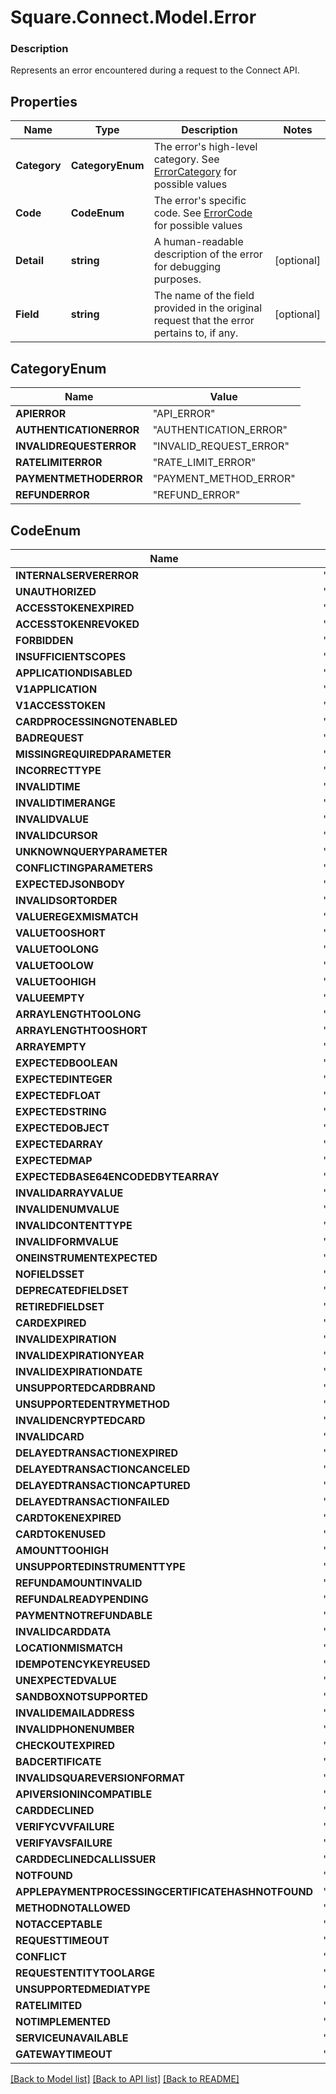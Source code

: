 # Square.Connect.Model.Error

### Description

Represents an error encountered during a request to the Connect API.

## Properties

Name | Type | Description | Notes
------------ | ------------- | ------------- | -------------
**Category** | **CategoryEnum** | The error&#39;s high-level category. See [ErrorCategory](#type-errorcategory) for possible values | 
**Code** | **CodeEnum** | The error&#39;s specific code. See [ErrorCode](#type-errorcode) for possible values | 
**Detail** | **string** | A human-readable description of the error for debugging purposes. | [optional] 
**Field** | **string** | The name of the field provided in the original request that the error pertains to, if any. | [optional] 


## CategoryEnum

Name | Value
------------ | -------------
**APIERROR** | "API_ERROR"
**AUTHENTICATIONERROR** | "AUTHENTICATION_ERROR"
**INVALIDREQUESTERROR** | "INVALID_REQUEST_ERROR"
**RATELIMITERROR** | "RATE_LIMIT_ERROR"
**PAYMENTMETHODERROR** | "PAYMENT_METHOD_ERROR"
**REFUNDERROR** | "REFUND_ERROR"


## CodeEnum

Name | Value
------------ | -------------
**INTERNALSERVERERROR** | "INTERNAL_SERVER_ERROR"
**UNAUTHORIZED** | "UNAUTHORIZED"
**ACCESSTOKENEXPIRED** | "ACCESS_TOKEN_EXPIRED"
**ACCESSTOKENREVOKED** | "ACCESS_TOKEN_REVOKED"
**FORBIDDEN** | "FORBIDDEN"
**INSUFFICIENTSCOPES** | "INSUFFICIENT_SCOPES"
**APPLICATIONDISABLED** | "APPLICATION_DISABLED"
**V1APPLICATION** | "V1_APPLICATION"
**V1ACCESSTOKEN** | "V1_ACCESS_TOKEN"
**CARDPROCESSINGNOTENABLED** | "CARD_PROCESSING_NOT_ENABLED"
**BADREQUEST** | "BAD_REQUEST"
**MISSINGREQUIREDPARAMETER** | "MISSING_REQUIRED_PARAMETER"
**INCORRECTTYPE** | "INCORRECT_TYPE"
**INVALIDTIME** | "INVALID_TIME"
**INVALIDTIMERANGE** | "INVALID_TIME_RANGE"
**INVALIDVALUE** | "INVALID_VALUE"
**INVALIDCURSOR** | "INVALID_CURSOR"
**UNKNOWNQUERYPARAMETER** | "UNKNOWN_QUERY_PARAMETER"
**CONFLICTINGPARAMETERS** | "CONFLICTING_PARAMETERS"
**EXPECTEDJSONBODY** | "EXPECTED_JSON_BODY"
**INVALIDSORTORDER** | "INVALID_SORT_ORDER"
**VALUEREGEXMISMATCH** | "VALUE_REGEX_MISMATCH"
**VALUETOOSHORT** | "VALUE_TOO_SHORT"
**VALUETOOLONG** | "VALUE_TOO_LONG"
**VALUETOOLOW** | "VALUE_TOO_LOW"
**VALUETOOHIGH** | "VALUE_TOO_HIGH"
**VALUEEMPTY** | "VALUE_EMPTY"
**ARRAYLENGTHTOOLONG** | "ARRAY_LENGTH_TOO_LONG"
**ARRAYLENGTHTOOSHORT** | "ARRAY_LENGTH_TOO_SHORT"
**ARRAYEMPTY** | "ARRAY_EMPTY"
**EXPECTEDBOOLEAN** | "EXPECTED_BOOLEAN"
**EXPECTEDINTEGER** | "EXPECTED_INTEGER"
**EXPECTEDFLOAT** | "EXPECTED_FLOAT"
**EXPECTEDSTRING** | "EXPECTED_STRING"
**EXPECTEDOBJECT** | "EXPECTED_OBJECT"
**EXPECTEDARRAY** | "EXPECTED_ARRAY"
**EXPECTEDMAP** | "EXPECTED_MAP"
**EXPECTEDBASE64ENCODEDBYTEARRAY** | "EXPECTED_BASE64_ENCODED_BYTE_ARRAY"
**INVALIDARRAYVALUE** | "INVALID_ARRAY_VALUE"
**INVALIDENUMVALUE** | "INVALID_ENUM_VALUE"
**INVALIDCONTENTTYPE** | "INVALID_CONTENT_TYPE"
**INVALIDFORMVALUE** | "INVALID_FORM_VALUE"
**ONEINSTRUMENTEXPECTED** | "ONE_INSTRUMENT_EXPECTED"
**NOFIELDSSET** | "NO_FIELDS_SET"
**DEPRECATEDFIELDSET** | "DEPRECATED_FIELD_SET"
**RETIREDFIELDSET** | "RETIRED_FIELD_SET"
**CARDEXPIRED** | "CARD_EXPIRED"
**INVALIDEXPIRATION** | "INVALID_EXPIRATION"
**INVALIDEXPIRATIONYEAR** | "INVALID_EXPIRATION_YEAR"
**INVALIDEXPIRATIONDATE** | "INVALID_EXPIRATION_DATE"
**UNSUPPORTEDCARDBRAND** | "UNSUPPORTED_CARD_BRAND"
**UNSUPPORTEDENTRYMETHOD** | "UNSUPPORTED_ENTRY_METHOD"
**INVALIDENCRYPTEDCARD** | "INVALID_ENCRYPTED_CARD"
**INVALIDCARD** | "INVALID_CARD"
**DELAYEDTRANSACTIONEXPIRED** | "DELAYED_TRANSACTION_EXPIRED"
**DELAYEDTRANSACTIONCANCELED** | "DELAYED_TRANSACTION_CANCELED"
**DELAYEDTRANSACTIONCAPTURED** | "DELAYED_TRANSACTION_CAPTURED"
**DELAYEDTRANSACTIONFAILED** | "DELAYED_TRANSACTION_FAILED"
**CARDTOKENEXPIRED** | "CARD_TOKEN_EXPIRED"
**CARDTOKENUSED** | "CARD_TOKEN_USED"
**AMOUNTTOOHIGH** | "AMOUNT_TOO_HIGH"
**UNSUPPORTEDINSTRUMENTTYPE** | "UNSUPPORTED_INSTRUMENT_TYPE"
**REFUNDAMOUNTINVALID** | "REFUND_AMOUNT_INVALID"
**REFUNDALREADYPENDING** | "REFUND_ALREADY_PENDING"
**PAYMENTNOTREFUNDABLE** | "PAYMENT_NOT_REFUNDABLE"
**INVALIDCARDDATA** | "INVALID_CARD_DATA"
**LOCATIONMISMATCH** | "LOCATION_MISMATCH"
**IDEMPOTENCYKEYREUSED** | "IDEMPOTENCY_KEY_REUSED"
**UNEXPECTEDVALUE** | "UNEXPECTED_VALUE"
**SANDBOXNOTSUPPORTED** | "SANDBOX_NOT_SUPPORTED"
**INVALIDEMAILADDRESS** | "INVALID_EMAIL_ADDRESS"
**INVALIDPHONENUMBER** | "INVALID_PHONE_NUMBER"
**CHECKOUTEXPIRED** | "CHECKOUT_EXPIRED"
**BADCERTIFICATE** | "BAD_CERTIFICATE"
**INVALIDSQUAREVERSIONFORMAT** | "INVALID_SQUARE_VERSION_FORMAT"
**APIVERSIONINCOMPATIBLE** | "API_VERSION_INCOMPATIBLE"
**CARDDECLINED** | "CARD_DECLINED"
**VERIFYCVVFAILURE** | "VERIFY_CVV_FAILURE"
**VERIFYAVSFAILURE** | "VERIFY_AVS_FAILURE"
**CARDDECLINEDCALLISSUER** | "CARD_DECLINED_CALL_ISSUER"
**NOTFOUND** | "NOT_FOUND"
**APPLEPAYMENTPROCESSINGCERTIFICATEHASHNOTFOUND** | "APPLE_PAYMENT_PROCESSING_CERTIFICATE_HASH_NOT_FOUND"
**METHODNOTALLOWED** | "METHOD_NOT_ALLOWED"
**NOTACCEPTABLE** | "NOT_ACCEPTABLE"
**REQUESTTIMEOUT** | "REQUEST_TIMEOUT"
**CONFLICT** | "CONFLICT"
**REQUESTENTITYTOOLARGE** | "REQUEST_ENTITY_TOO_LARGE"
**UNSUPPORTEDMEDIATYPE** | "UNSUPPORTED_MEDIA_TYPE"
**RATELIMITED** | "RATE_LIMITED"
**NOTIMPLEMENTED** | "NOT_IMPLEMENTED"
**SERVICEUNAVAILABLE** | "SERVICE_UNAVAILABLE"
**GATEWAYTIMEOUT** | "GATEWAY_TIMEOUT"



[[Back to Model list]](../README.md#documentation-for-models) [[Back to API list]](../README.md#documentation-for-api-endpoints) [[Back to README]](../README.md)

